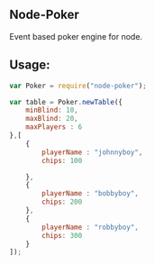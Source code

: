## Node-Poker
Event based poker engine for node.


## Usage:
```js
var Poker = require("node-poker");

var table = Poker.newTable({
	minBlind: 10,
	maxBlind: 20,
	maxPlayers : 6
},[
	{
		playerName : "johnnyboy",
		chips: 100

	},
	{
		playerName : "bobbyboy",
		chips: 200
	},
	{
		playerName : "robbyboy",
		chips: 300
	}
]); 
```